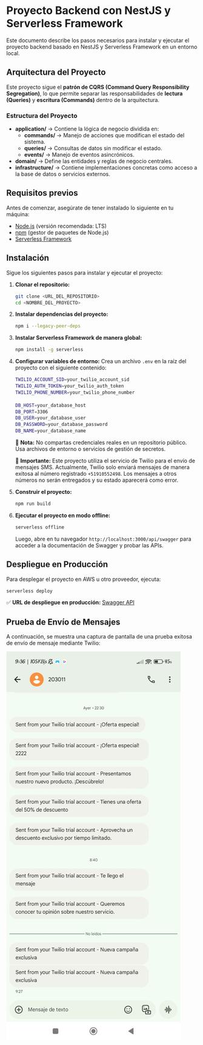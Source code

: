 # Proyecto Backend con NestJS y Serverless Framework

Este documento describe los pasos necesarios para instalar y ejecutar el proyecto backend basado en NestJS y Serverless Framework en un entorno local.

## Arquitectura del Proyecto

Este proyecto sigue el **patrón de CQRS (Command Query Responsibility Segregation)**, lo que permite separar las responsabilidades de **lectura (Queries)** y **escritura (Commands)** dentro de la arquitectura. 

### **Estructura del Proyecto**

- **application/** → Contiene la lógica de negocio dividida en:
  - **commands/** → Manejo de acciones que modifican el estado del sistema.
  - **queries/** → Consultas de datos sin modificar el estado.
  - **events/** → Manejo de eventos asincrónicos.
- **domain/** → Define las entidades y reglas de negocio centrales.
- **infrastructure/** → Contiene implementaciones concretas como acceso a la base de datos o servicios externos.

## Requisitos previos

Antes de comenzar, asegúrate de tener instalado lo siguiente en tu máquina:

- [Node.js](https://nodejs.org/) (versión recomendada: LTS)
- [npm](https://www.npmjs.com/) (gestor de paquetes de Node.js)
- [Serverless Framework](https://www.serverless.com/framework/docs/getting-started)

## Instalación

Sigue los siguientes pasos para instalar y ejecutar el proyecto:

1. **Clonar el repositorio:**

   ```sh
   git clone <URL_DEL_REPOSITORIO>
   cd <NOMBRE_DEL_PROYECTO>
   ```

2. **Instalar dependencias del proyecto:**

   ```sh
   npm i --legacy-peer-deps
   ```

3. **Instalar Serverless Framework de manera global:**

   ```sh
   npm install -g serverless
   ```

4. **Configurar variables de entorno:**
   Crea un archivo `.env` en la raíz del proyecto con el siguiente contenido:

   ```sh
   TWILIO_ACCOUNT_SID=your_twilio_account_sid
   TWILIO_AUTH_TOKEN=your_twilio_auth_token
   TWILIO_PHONE_NUMBER=your_twilio_phone_number

   DB_HOST=your_database_host
   DB_PORT=3306
   DB_USER=your_database_user
   DB_PASSWORD=your_database_password
   DB_NAME=your_database_name
   ```

   🔴 **Nota:** No compartas credenciales reales en un repositorio público. Usa archivos de entorno o servicios de gestión de secretos.

   📌 **Importante:** Este proyecto utiliza el servicio de Twilio para el envío de mensajes SMS. Actualmente, Twilio solo enviará mensajes de manera exitosa al número registrado `+51910552498`. Los mensajes a otros números no serán entregados y su estado aparecerá como error.

5. **Construir el proyecto:**

   ```sh
   npm run build
   ```

6. **Ejecutar el proyecto en modo offline:**

   ```sh
   serverless offline
   ```

   Luego, abre en tu navegador `http://localhost:3000/api/swagger` para acceder a la documentación de Swagger y probar las APIs.

## Despliegue en Producción

Para desplegar el proyecto en AWS u otro proveedor, ejecuta:

```sh
serverless deploy
```

✅ **URL de despliegue en producción:** [Swagger API](https://fd294k2ag1.execute-api.us-east-1.amazonaws.com/api/swagger)

## Prueba de Envío de Mensajes

A continuación, se muestra una captura de pantalla de una prueba exitosa de envío de mensaje mediante Twilio:

![Prueba de Mensaje Twilio](src/docs/images/twilo.jpeg)

